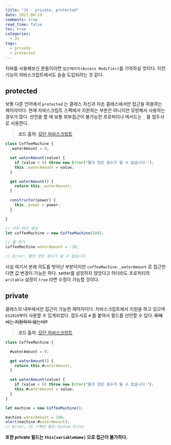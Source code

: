 ```yaml
---
title: "JS - private, protected"
date: 2021-08-19
comments: true
read_time: false
toc: true
categories:
  - JS
tags:
  - private
  - protected
---
```


자바를 사용해보신 분들이라면 `접근제어자(Access Modifier)`를 기억하실 것이다. 
이런 기능이 자바스크립트에서도 슬슬 도입되려는 것 같다.  

## protected

보통 다른 언어에서 `protected` 는 클래스 자신과 자손 클래스에서만 접근을 하용하는 제어자이다. 현재 자바스크립트 스펙에서 지원하는 부분은 아니지만 모방해서 사용하는 경우가 많다. 선언을 할 때 보통 외부접근이 불가능한 프로퍼티나 메서드는 `_` 를 접두사로 사용한다.

> **코드 출처**: [모던 자바스크립트](https://ko.javascript.info/private-protected-properties-methods)

```js
class CoffeeMachine {
  _waterAmount = 0;

  set waterAmount(value) {
    if (value < 0) throw new Error("물의 양은 음수가 될 수 없습니다.");
    this._waterAmount = value;
  }

  get waterAmount() {
    return this._waterAmount;
  }

  constructor(power) {
    this._power = power;
  }

}

// 커피 머신 생성
let coffeeMachine = new CoffeeMachine(100);

// 물 추가
coffeeMachine.waterAmount = -10;

// Error: 물의 양은 음수가 될 수 없습니다.
```

사실 여기서 본래 의도를 벗어난 부분이지만 `coffeeMachine._waterAmount` 로 접근한다면 값 변경이 가능은 하다. setter를 설정하지 않았다고 하더라도 프로퍼티의 `writable` 설정이 `true` 라면 수정이 가능할 것이다.

## private

클래스의 내부에서만 접근이 가능한 제어자이다. 자바스크립트에서 지원을 하고 있으며 `ES2019`부터 사용할 수 있게되었다. 접두사로 `#` 를 붙여서 필드를 선언할 수 있다.
~~IE에서는 지원하지 않는다!!~~

> **코드 출처**: [모던 자바스크립트](https://ko.javascript.info/private-protected-properties-methods)

```js
class CoffeeMachine {

  #waterAmount = 0;

  get waterAmount() {
    return this.#waterAmount;
  }

  set waterAmount(value) {
    if (value < 0) throw new Error("물의 양은 음수가 될 수 없습니다.");
    this.#waterAmount = value;
  }
}

let machine = new CoffeeMachine();

machine.waterAmount = 100;
alert(machine.#waterAmount); 
// Error, JS 스펙상 틀린 Syntax Error
```

**또한 private 필드는 `this[variableName]` 으로 접근이 불가하다.**